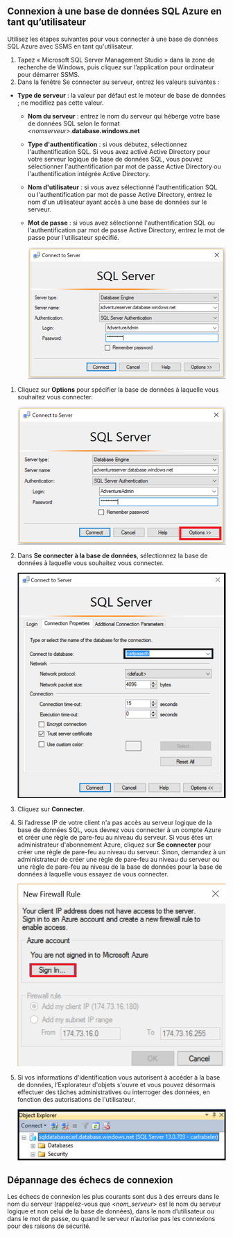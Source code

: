 ## Connexion à une base de données SQL Azure en tant qu’utilisateur
Utilisez les étapes suivantes pour vous connecter à une base de données SQL Azure avec SSMS en tant qu'utilisateur.

1. Tapez « Microsoft SQL Server Management Studio » dans la zone de recherche de Windows, puis cliquez sur l’application pour ordinateur pour démarrer SSMS.
2. Dans la fenêtre Se connecter au serveur, entrez les valeurs suivantes :

* **Type de serveur** : la valeur par défaut est le moteur de base de données ; ne modifiez pas cette valeur.
  
  * **Nom du serveur** : entrez le nom du serveur qui héberge votre base de données SQL selon le format *&lt;nomserveur>*.**database.windows.net**
  * **Type d'authentification** : si vous débutez, sélectionnez l'authentification SQL. Si vous avez activé Active Directory pour votre serveur logique de base de données SQL, vous pouvez sélectionner l'authentification par mot de passe Active Directory ou l'authentification intégrée Active Directory.
  * **Nom d'utilisateur** : si vous avez sélectionné l'authentification SQL ou l'authentification par mot de passe Active Directory, entrez le nom d'un utilisateur ayant accès à une base de données sur le serveur.
  * **Mot de passe** : si vous avez sélectionné l'authentification SQL ou l'authentification par mot de passe Active Directory, entrez le mot de passe pour l'utilisateur spécifié.
    
       ![SQL Server Management Studio : se connecter à un serveur de base de données SQL](./media/sql-database-sql-server-management-studio-connect-user/connect-user-1.png)

1. Cliquez sur **Options** pour spécifier la base de données à laquelle vous souhaitez vous connecter.
   
      ![SQL Server Management Studio : se connecter à un serveur de base de données SQL](./media/sql-database-sql-server-management-studio-connect-user/connect-user-2.png)
2. Dans **Se connecter à la base de données**, sélectionnez la base de données à laquelle vous souhaitez vous connecter.
   
     ![SQL Server Management Studio : se connecter à un serveur de base de données SQL](./media/sql-database-sql-server-management-studio-connect-user/connect-user-3.png)
3. Cliquez sur **Connecter**.
4. Si l’adresse IP de votre client n'a pas accès au serveur logique de la base de données SQL, vous devrez vous connecter à un compte Azure et créer une règle de pare-feu au niveau du serveur. Si vous êtes un administrateur d'abonnement Azure, cliquez sur **Se connecter** pour créer une règle de pare-feu au niveau du serveur. Sinon, demandez à un administrateur de créer une règle de pare-feu au niveau du serveur ou une règle de pare-feu au niveau de la base de données pour la base de données à laquelle vous essayez de vous connecter.
   
      ![SQL Server Management Studio : se connecter à un serveur de base de données SQL](./media/sql-database-sql-server-management-studio-connect-user/connect-user-4.png)
5. Si vos informations d'identification vous autorisent à accéder à la base de données, l’Explorateur d'objets s'ouvre et vous pouvez désormais effectuer des tâches administratives ou interroger des données, en fonction des autorisations de l'utilisateur.
   
      ![SQL Server Management Studio : se connecter à un serveur de base de données SQL](./media/sql-database-sql-server-management-studio-connect-user/connect-user-5.png)

## Dépannage des échecs de connexion
Les échecs de connexion les plus courants sont dus à des erreurs dans le nom du serveur (rappelez-vous que <*nom\_serveur*> est le nom du serveur logique et non celui de la base de données), dans le nom d’utilisateur ou dans le mot de passe, ou quand le serveur n’autorise pas les connexions pour des raisons de sécurité.

<!---HONumber=AcomDC_0629_2016-->